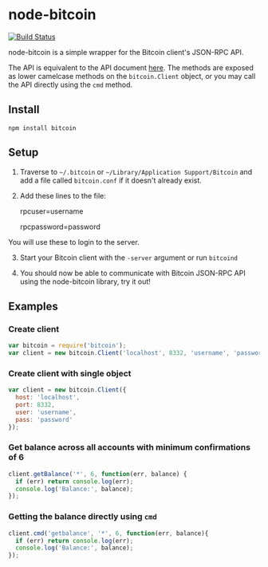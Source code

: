 # node-bitcoin

[![Build Status](https://secure.travis-ci.org/freewil/node-bitcoin.png)](https://secure.travis-ci.org/freewil/node-bitcoin)

node-bitcoin is a simple wrapper for the Bitcoin client's JSON-RPC API.

The API is equivalent to the API document [here](https://en.bitcoin.it/wiki/Original_Bitcoin_client/API_Calls_list).
The methods are exposed as lower camelcase methods on the `bitcoin.Client`
object, or you may call the API directly using the `cmd` method.

## Install

`npm install bitcoin`

## Setup

1. Traverse to `~/.bitcoin` or `~/Library/Application Support/Bitcoin` and add a
file called `bitcoin.conf` if it doesn't already exist.

2. Add these lines to the file:

    rpcuser=username

    rpcpassword=password

You will use these to login to the server.

3. Start your Bitcoin client with the `-server` argument or run `bitcoind`

4. You should now be able to communicate with Bitcoin JSON-RPC API using the
node-bitcoin library, try it out!

## Examples

### Create client
```js
var bitcoin = require('bitcoin');
var client = new bitcoin.Client('localhost', 8332, 'username', 'password');
```

### Create client with single object
```js
var client = new bitcoin.Client({
  host: 'localhost',
  port: 8332,
  user: 'username',
  pass: 'password'
});
```

### Get balance across all accounts with minimum confirmations of 6

```js
client.getBalance('*', 6, function(err, balance) {
  if (err) return console.log(err);
  console.log('Balance:', balance);
});
```
### Getting the balance directly using `cmd`

```js
client.cmd('getbalance', '*', 6, function(err, balance){
  if (err) return console.log(err);
  console.log('Balance:', balance);
});
```
